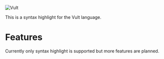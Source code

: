 ![Vult](https://github.com/modlfo/vult/blob/master/other/Images/Vult.png?raw=true "Vult")

This is a syntax highlight for the Vult language.

# Features

Currently only syntax highlight is supported but more features are planned.
